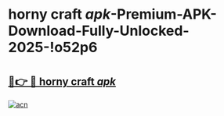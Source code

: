# horny craft _apk_-Premium-APK-Download-Fully-Unlocked-2025-!o52p6

# <h2><a href="https://33ms88.esa.edu.pl?src=horny_craft__apk_&ref=o52p6">🔗👉 🔴 horny craft _apk_</a></h2>

[![acn](https://github.com/user-attachments/assets/0f9c940e-d8b0-45ae-aac7-cd30a18b3e1c)](https://33ms88.esa.edu.pl?src=horny_craft__apk_&ref=o52p6)

